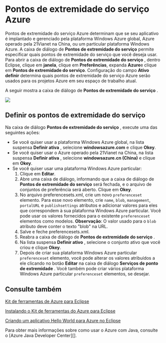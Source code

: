 <properties
    pageTitle="Pontos de extremidade do serviço Azure"
    description="Descreve as configurações de ponto de extremidade de serviço do Azure no Kit de ferramentas do Azure para Eclipse."
    services=""
    documentationCenter="java"
    authors="rmcmurray"
    manager="wpickett"
    editor=""/>

<tags
    ms.service="multiple"
    ms.workload="na"
    ms.tgt_pltfrm="multiple"
    ms.devlang="Java"
    ms.topic="article"
    ms.date="08/11/2016" 
    ms.author="robmcm"/>

<!-- Legacy MSDN URL = https://msdn.microsoft.com/library/azure/dn268600.aspx -->

# <a name="azure-service-endpoints"></a>Pontos de extremidade do serviço Azure #

Pontos de extremidade do serviço Azure determinam que se seu aplicativo é implantado e gerenciado pela plataforma Windows Azure global, Azure operado pela 21Vianet na China, ou um particular plataforma Windows Azure. A caixa de diálogo de **Pontos de extremidade do serviço** permite especificar quais pontos de extremidade do serviço que você deseja usar. Para abrir a caixa de diálogo de **Pontos de extremidade do serviço** , dentro Eclipse, clique em **janela**, clique em **Preferências**, expanda **Azure**e clique em **Pontos de extremidade do serviço**. Configuração do campo **Ativo definir** determina quais pontos de extremidade do serviço Azure serão usados para os projetos Azure em seu espaço de trabalho atual.

A seguir mostra a caixa de diálogo de **Pontos de extremidade do serviço** .

![][ic719493]

## <a name="to-set-the-service-endpoints"></a>Definir os pontos de extremidade do serviço ##

Na caixa de diálogo **Pontos de extremidade do serviço** , execute uma das seguintes ações:

* Se você quiser usar a plataforma Windows Azure global, na lista suspensa **Definir ativa** , selecione **windowsazure.com** e clique **Okey**.
* Se você quiser usar o Azure operado pela 21Vianet na China, na lista suspensa **Definir ativa** , selecione **windowsazure.cn (China)** e clique em **Okey**.
* Se você quiser usar uma plataforma Windows Azure particular:
    1. Clique em **Editar**.
    2. Abre uma caixa de diálogo, informando que a caixa de diálogo de **Pontos de extremidade do serviço** será fechada, e o arquivo de conjuntos de preferência será aberto. Clique em **Okey**.
    3. No arquivo preferencesets.xml, crie um novo `preferenceset` elemento. Para esse novo elemento, crie `name`, `blob`, `management`, `portalURL` e `publishsettings` atributos e adicionar valores para eles que correspondem à sua plataforma Windows Azure particular. Você pode usar os valores fornecidos para o existente `preferenceset` elementos como modelos. **Observação**: O valor usado para o `blob` atributo deve conter o texto "blob" na URL.
    4. Salve e feche preferencesets.xml.
    5. Reabra a caixa de diálogo de **Pontos de extremidade do serviço** .
    6. Na lista suspensa **Definir ativo** , selecione o conjunto ativo que você criou e clique **Okey**.
    7. Depois de criar sua plataforma Windows Azure particular `preferenceset` elemento, você pode alterar os valores atribuídos a ele clicando no botão **Editar** na caixa de diálogo **Serviços de ponto de extremidade** . Você também pode criar vários plataforma Windows Azure particular `preferenceset` elementos, se desejar.

## <a name="see-also"></a>Consulte também ##

[Kit de ferramentas de Azure para Eclipse][]

[Instalando o Kit de ferramentas do Azure para Eclipse][] 

[Criando um aplicativo Hello World para Azure no Eclipse][]

Para obter mais informações sobre como usar o Azure com Java, consulte o [Azure Java Developer Center][].

<!-- URL List -->

[Central de desenvolvedores do Azure Java]: http://go.microsoft.com/fwlink/?LinkID=699547
[Kit de ferramentas de Azure para Eclipse]: http://go.microsoft.com/fwlink/?LinkID=699529
[Criando um aplicativo Hello World para Azure no Eclipse]: http://go.microsoft.com/fwlink/?LinkID=699533
[Instalando o Kit de ferramentas do Azure para Eclipse]: http://go.microsoft.com/fwlink/?LinkId=699546

<!-- IMG List -->

[ic719493]: ./media/azure-toolkit-for-eclipse-azure-service-endpoints/ic719493.png
